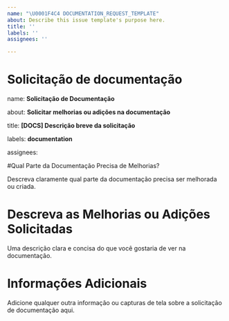 ```yaml
---
name: "\U0001F4C4 DOCUMENTATION_REQUEST_TEMPLATE"
about: Describe this issue template's purpose here.
title: ''
labels: ''
assignees: ''

---
```


<h1>
  Solicitação de documentação
</h1>

name: **Solicitação de Documentação**

about: **Solicitar melhorias ou adições na documentação**

title: **[DOCS] Descrição breve da solicitação**

labels: **documentation**

assignees:

#Qual Parte da Documentação Precisa de Melhorias?

Descreva claramente qual parte da documentação precisa ser melhorada ou criada.

# Descreva as Melhorias ou Adições Solicitadas

Uma descrição clara e concisa do que você gostaria de ver na documentação.

# Informações Adicionais

Adicione qualquer outra informação ou capturas de tela sobre a solicitação de documentação aqui.
